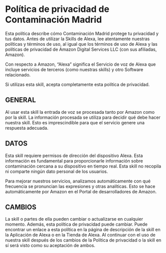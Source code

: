# Política de privacidad de Contaminación Madrid

Esta política describe cómo Contaminación Madrid protege tu privacidad y tus
datos. Antes de utilizar la Skills de Alexa, lee atentamente nuestras políticas
y términos de uso, al igual que los términos de uso de Alexa y las políticas de
privacidad de Amazon Digital Services LLC (con sus afiliadas, Amazon).

Con respecto a Amazon, “Alexa” significa el Servicio de voz de Alexa que incluye
servicios de terceros (como nuestras skills) y otro Software relacionado.

Si utilizas esta skill, acepta completamente esta política de privacidad.

## GENERAL

Al usar esta skill la entrada de voz se procesada tanto por Amazon como por la
skill. La información procesada se utiliza para decidir qué debe hacer nuestra
skill. Esto es imprescindible para que el servicio genere una respuesta
adecuada.

## DATOS

Esta skill requiere permisos de dirección del dispositivo Alexa.  Esta
información es fundamental para proporcionarle información sobre contaminación
cercana a su dispositivo en tiempo real. Esta skill no recopila ni comparte
ningún dato personal de los usuarios.

Para mejorar nuestros servicios, analizamos automáticamente con qué frecuencia
se pronuncian las expresiones y otras analíticas. Esto se hace automáticamente
por Amazon en el Portal de desarrolladores de Amazon.

## CAMBIOS

La skill o partes de ella pueden cambiar o actualizarse en cualquier momento.
Además, esta política de privacidad puede cambiar. Puede encontrar un enlace
a esta política en la página de descripción de la skill en la Aplicación de
Alexa o en la Tienda de Alexa. Al continuar con el uso de nuestra skill después
de los cambios de la Política de privacidad o la skill en sí será visto como su
aceptación de ambos.
